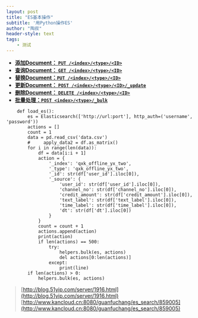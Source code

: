 ```yaml
---
layout: post
title: "ES基本操作"
subtitle: '用Python操作ES'
author: "陶叔"
header-style: text
tags:
    - 测试
---
```


*   [**添加Document： `PUT /<index>/<type>/<ID>`**](http://www.kancloud.cn:8080/guanfuchang/es_search/859005#Document__PUT__indextypeID_5)
*   [**查询Document： `GET /<index>/<type>/<ID>`**](http://www.kancloud.cn:8080/guanfuchang/es_search/859005#Document__GET___indextypeID_63)
*   [**替换Document：`PUT /<index>/<type>/<ID>`**](http://www.kancloud.cn:8080/guanfuchang/es_search/859005#DocumentPUT__indextypeID_83)
*   [**更新Document： `POST /<index>/<type>/<ID>/_update`**](http://www.kancloud.cn:8080/guanfuchang/es_search/859005#Document__POST_indextypeID_update_108)
*   [**删除Document： `DELETE /<index>/<type>/<ID>`**](http://www.kancloud.cn:8080/guanfuchang/es_search/859005#Document__DELETE____indextypeID_135)
*   [**批量处理：`POST <index>/<type>/_bulk`**](http://www.kancloud.cn:8080/guanfuchang/es_search/859005#POST_indextype_bulk_158)

```
    def load_es():
        es = Elasticsearch(['http://url:port'], http_auth=('username', 'password'))
        actions = []
        count = 1
        data = pd.read_csv('data.csv')
        #     apply_data2 = df.as_matrix()
        for i in range(len(data)):
            df = data[i:i + 1]
            action = {
                '_index': 'qxk_offline_yx_two',
                '_type': 'qxk_offline_yx_two',
                '_id': str(df['user_id'].iloc[0]),
                '_source': {
                    'user_id': str(df['user_id'].iloc[0]),
                    'channel_no': str(df['channel_no'].iloc[0]),
                    'credit_amount': str(df['credit_amount'].iloc[0]),
                    'text_label': str(df['text_label'].iloc[0]),
                    'time_label': str(df['time_label'].iloc[0]),
                    'dt': str(df['dt'].iloc[0])
                }
            }
            count = count + 1
            actions.append(action)
            print(action)
            if len(actions) == 500:
                try:
                    helpers.bulk(es, actions)
                    del actions[0:len(actions)]
                except:
                    print(line)
        if len(actions) > 0:
            helpers.bulk(es, actions)
```

> [http://blog.51yip.com/server/1916.html](http://blog.51yip.com/server/1916.html)
> [http://www.kancloud.cn:8080/guanfuchang/es_search/859005](http://www.kancloud.cn:8080/guanfuchang/es_search/859005)
